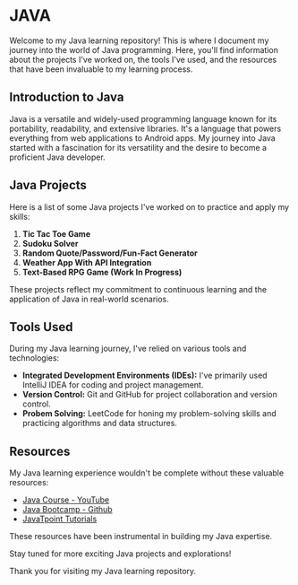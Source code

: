 # JAVA

Welcome to my Java learning repository! This is where I document my journey into the world of Java programming. Here, you'll find information about the projects I've worked on, the tools I've used, and the resources that have been invaluable to my learning process.

## Introduction to Java

Java is a versatile and widely-used programming language known for its portability, readability, and extensive libraries. It's a language that powers everything from web applications to Android apps. My journey into Java started with a fascination for its versatility and the desire to become a proficient Java developer.

## Java Projects

Here is a list of some Java projects I've worked on to practice and apply my skills:

1. **Tic Tac Toe Game** 
2. **Sudoku Solver** 
3. **Random Quote/Password/Fun-Fact Generator**
4. **Weather App With API Integration**
5. **Text-Based RPG Game (Work In Progress)**

These projects reflect my commitment to continuous learning and the application of Java in real-world scenarios.

## Tools Used

During my Java learning journey, I've relied on various tools and technologies:

- **Integrated Development Environments (IDEs):** I've primarily used IntelliJ IDEA for coding and project management.
- **Version Control:** Git and GitHub for project collaboration and version control.
- **Probem Solving:** LeetCode for honing my problem-solving skills and practicing algorithms and data structures.

## Resources

My Java learning experience wouldn't be complete without these valuable resources:

- [Java Course - YouTube](https://www.youtube.com/playlist?list=PL9gnSGHSqcnr_DxHsP7AW9ftq0AtAyYqJ)
- [Java Bootcamp - Github](https://github.com/kunal-kushwaha/DSA-Bootcamp-Java)
- [JavaTpoint Tutorials](https://www.javatpoint.com/java-tutorial)

These resources have been instrumental in building my Java expertise.

Stay tuned for more exciting Java projects and explorations!

Thank you for visiting my Java learning repository. 
